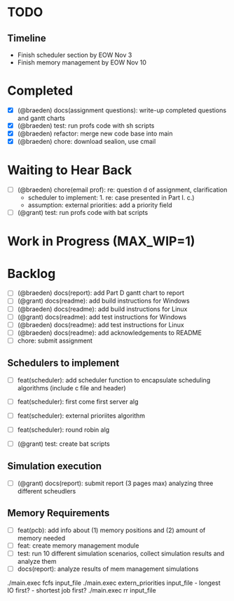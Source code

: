 # TODO

## Timeline
- Finish scheduler section by EOW Nov 3
- Finish memory management by EOW Nov 10

# Completed
- [X] (@braeden) docs(assignment questions): write-up completed questions and gantt charts
- [X] (@braeden) test: run profs code with sh scripts
- [X] (@braeden) refactor: merge new code base into main
- [X] (@braeden) chore: download sealion, use cmail

# Waiting to Hear Back
- [ ] (@braeden) chore(email prof): re: question d of assignment, clarification
	- scheduler to implement: 1. re: case presented in Part I. c.)
	- assumption: external priorities: add a priority field
- [ ] (@grant) test: run profs code with bat scripts

# Work in Progress (MAX_WIP=1)

# Backlog
- [ ] (@braeden) docs(report): add Part D gantt chart to report
- [ ] (@grant) docs(readme): add build instructions for Windows
- [ ] (@braeden) docs(readme): add build instructions for Linux
- [ ] (@grant) docs(readme): add test instructions for Windows
- [ ] (@braeden) docs(readme): add test instructions for Linux
- [ ] (@braeden) docs(readme): add acknowledgements to README
- [ ] chore: submit assignment

## Schedulers to implement
- [ ] feat(scheduler): add scheduler function to encapsulate scheduling algorithms (include c file and header)
- [ ] feat(scheduler): first come first server alg
- [ ] feat(scheduler): external prioriites algorithm
- [ ] feat(scheduler): round robin alg
- [ ] (@grant) test: create bat scripts


## Simulation execution
- [ ] (@grant) docs(report): submit report (3 pages max) analyzing three different scheudlers

## Memory Requirements
- [ ] feat(pcb): add info about (1) memory positions and (2) amount of memory needed
- [ ] feat: create memory management module
- [ ] test: run 10 different simulation scenarios, collect simulation results and analyze them
- [ ] docs(report): analyze results of mem management simulations

./main.exec fcfs input_file 
./main.exec extern_priorities input_file 
	- longest IO first?
	- shortest job first?
./main.exec rr input_file 
